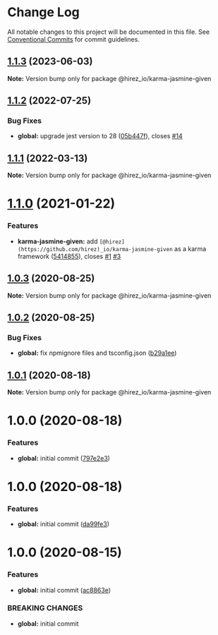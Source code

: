 # Change Log

All notable changes to this project will be documented in this file.
See [Conventional Commits](https://conventionalcommits.org) for commit guidelines.

## [1.1.3](https://github.com/hirezio/given/compare/@hirez_io/karma-jasmine-given@1.1.2...@hirez_io/karma-jasmine-given@1.1.3) (2023-06-03)

**Note:** Version bump only for package @hirez_io/karma-jasmine-given





## [1.1.2](https://github.com/hirezio/given/compare/@hirez_io/karma-jasmine-given@1.1.1...@hirez_io/karma-jasmine-given@1.1.2) (2022-07-25)


### Bug Fixes

* **global:** upgrade jest version to 28 ([05b447f](https://github.com/hirezio/given/commit/05b447fcaf3cddfc346253f31e2630100488095c)), closes [#14](https://github.com/hirezio/given/issues/14)





## [1.1.1](https://github.com/hirezio/given/compare/@hirez_io/karma-jasmine-given@1.1.0...@hirez_io/karma-jasmine-given@1.1.1) (2022-03-13)

**Note:** Version bump only for package @hirez_io/karma-jasmine-given





# [1.1.0](https://github.com/hirezio/given/compare/@hirez_io/karma-jasmine-given@1.0.3...@hirez_io/karma-jasmine-given@1.1.0) (2021-01-22)


### Features

* **karma-jasmine-given:** add `[@hirez](https://github.com/hirez)_io/karma-jasmine-given` as a karma framework ([5414855](https://github.com/hirezio/given/commit/5414855e73281bb965b0a6cf993066bf28888017)), closes [#1](https://github.com/hirezio/given/issues/1) [#3](https://github.com/hirezio/given/issues/3)





## [1.0.3](https://github.com/hirezio/given/compare/@hirez_io/karma-jasmine-given@1.0.2...@hirez_io/karma-jasmine-given@1.0.3) (2020-08-25)

**Note:** Version bump only for package @hirez_io/karma-jasmine-given





## [1.0.2](https://github.com/hirezio/given/compare/@hirez_io/karma-jasmine-given@1.0.1...@hirez_io/karma-jasmine-given@1.0.2) (2020-08-25)


### Bug Fixes

* **global:** fix npmignore files and tsconfig.json ([b29a1ee](https://github.com/hirezio/given/commit/b29a1eeaa5739f93f4d5120477f7bcd23a60a121))





## [1.0.1](https://github.com/hirezio/given/compare/@hirez_io/karma-jasmine-given@1.0.0...@hirez_io/karma-jasmine-given@1.0.1) (2020-08-18)

**Note:** Version bump only for package @hirez_io/karma-jasmine-given





# 1.0.0 (2020-08-18)

### Features

- **global:** initial commit ([797e2e3](https://github.com/hirezio/given/commit/797e2e373e23bfeeeaa669921aa7c047f6ee8d9c))

# 1.0.0 (2020-08-18)

### Features

- **global:** initial commit ([da99fe3](https://github.com/hirezio/given/commit/da99fe30c4021cd6534692d33555b2165970351e))

# 1.0.0 (2020-08-15)

### Features

- **global:** initial commit ([ac8863e](https://github.com/hirezio/given/commit/ac8863e91f8fc10f7437a9afa5a05c5dfd19fd74))

### BREAKING CHANGES

- **global:** initial commit
